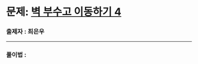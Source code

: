 # 문제: [벽 부수고 이동하기 4][link]

[link]: https://www.acmicpc.net/problem/16946

### 출제자 : 최은우

---
### 풀이법 : 
